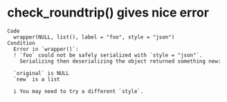 # check_roundtrip() gives nice error

    Code
      wrapper(NULL, list(), label = "foo", style = "json")
    Condition
      Error in `wrapper()`:
      ! `foo` could not be safely serialized with `style = "json"`.
        Serializing then deserializing the object returned something new:
      
      `original` is NULL
      `new` is a list
      
      i You may need to try a different `style`.

